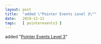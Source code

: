 ```yaml
---
layout: post
title:  "added \"Pointer Events Level 3\""
date:   2019-12-12
tags:   [ pointerevents3 ]
---
```


added "[Pointer Events Level 3](/spec/pointerevents3)"

